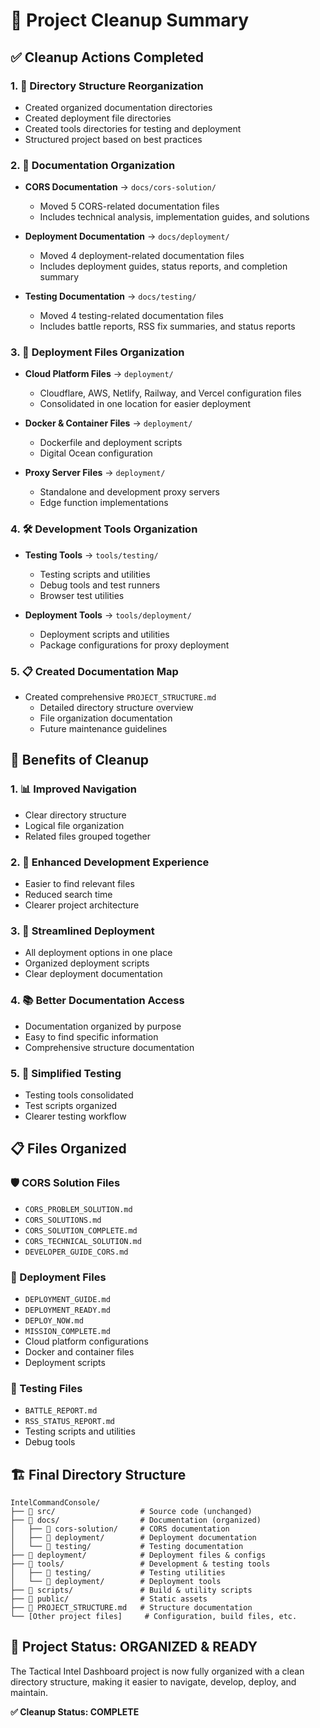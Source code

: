 # 🧹 Project Cleanup Summary

## ✅ Cleanup Actions Completed

### 1. 📁 Directory Structure Reorganization
- Created organized documentation directories
- Created deployment file directories
- Created tools directories for testing and deployment
- Structured project based on best practices

### 2. 📄 Documentation Organization
- **CORS Documentation** → `docs/cors-solution/`
  - Moved 5 CORS-related documentation files
  - Includes technical analysis, implementation guides, and solutions
  
- **Deployment Documentation** → `docs/deployment/`
  - Moved 4 deployment-related documentation files
  - Includes deployment guides, status reports, and completion summary
  
- **Testing Documentation** → `docs/testing/`
  - Moved 4 testing-related documentation files
  - Includes battle reports, RSS fix summaries, and status reports

### 3. 🚀 Deployment Files Organization
- **Cloud Platform Files** → `deployment/`
  - Cloudflare, AWS, Netlify, Railway, and Vercel configuration files
  - Consolidated in one location for easier deployment
  
- **Docker & Container Files** → `deployment/`
  - Dockerfile and deployment scripts
  - Digital Ocean configuration
  
- **Proxy Server Files** → `deployment/`
  - Standalone and development proxy servers
  - Edge function implementations

### 4. 🛠️ Development Tools Organization
- **Testing Tools** → `tools/testing/`
  - Testing scripts and utilities
  - Debug tools and test runners
  - Browser test utilities
  
- **Deployment Tools** → `tools/deployment/`
  - Deployment scripts and utilities
  - Package configurations for proxy deployment

### 5. 📋 Created Documentation Map
- Created comprehensive `PROJECT_STRUCTURE.md`
  - Detailed directory structure overview
  - File organization documentation
  - Future maintenance guidelines

## 🎯 Benefits of Cleanup

### 1. 📊 Improved Navigation
- Clear directory structure
- Logical file organization
- Related files grouped together

### 2. 🔧 Enhanced Development Experience
- Easier to find relevant files
- Reduced search time
- Clearer project architecture

### 3. 🚀 Streamlined Deployment
- All deployment options in one place
- Organized deployment scripts
- Clear deployment documentation

### 4. 📚 Better Documentation Access
- Documentation organized by purpose
- Easy to find specific information
- Comprehensive structure documentation

### 5. 🧪 Simplified Testing
- Testing tools consolidated
- Test scripts organized
- Clearer testing workflow

## 📋 Files Organized

### 🛡️ CORS Solution Files
- `CORS_PROBLEM_SOLUTION.md`
- `CORS_SOLUTIONS.md`
- `CORS_SOLUTION_COMPLETE.md`
- `CORS_TECHNICAL_SOLUTION.md`
- `DEVELOPER_GUIDE_CORS.md`

### 🚀 Deployment Files
- `DEPLOYMENT_GUIDE.md`
- `DEPLOYMENT_READY.md`
- `DEPLOY_NOW.md`
- `MISSION_COMPLETE.md`
- Cloud platform configurations
- Docker and container files
- Deployment scripts

### 🧪 Testing Files
- `BATTLE_REPORT.md`
- `RSS_STATUS_REPORT.md`
- Testing scripts and utilities
- Debug tools

## 🏗️ Final Directory Structure

```
IntelCommandConsole/
├── 📁 src/                   # Source code (unchanged)
├── 📁 docs/                  # Documentation (organized)
│   ├── 📁 cors-solution/     # CORS documentation
│   ├── 📁 deployment/        # Deployment documentation
│   └── 📁 testing/           # Testing documentation
├── 📁 deployment/            # Deployment files & configs
├── 📁 tools/                 # Development & testing tools
│   ├── 📁 testing/           # Testing utilities
│   └── 📁 deployment/        # Deployment tools
├── 📁 scripts/               # Build & utility scripts
├── 📁 public/                # Static assets
├── 📄 PROJECT_STRUCTURE.md   # Structure documentation
└── [Other project files]     # Configuration, build files, etc.
```

## 🚀 Project Status: ORGANIZED & READY

The Tactical Intel Dashboard project is now fully organized with a clean directory structure, making it easier to navigate, develop, deploy, and maintain.

**✅ Cleanup Status: COMPLETE**

